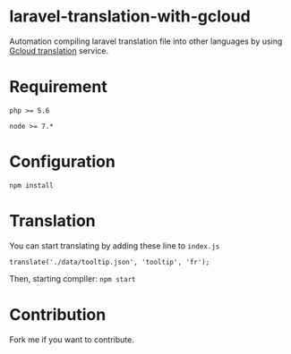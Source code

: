 # laravel-translation-with-gcloud
Automation compiling laravel translation file into other languages by using [Gcloud translation](https://cloud.google.com/translate/docs/getting-started) service.

# Requirement

`php >= 5.6`

`node >= 7.*`

# Configuration
`npm install`

# Translation
You can start translating by adding these line to `index.js`

`translate('./data/tooltip.json', 'tooltip', 'fr');`

Then, starting compiler: `npm start`

# Contribution
Fork me if you want to contribute.

